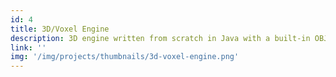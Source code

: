 ```yaml
--- 
id: 4
title: 3D/Voxel Engine
description: 3D engine written from scratch in Java with a built-in OBJ reader, marching cubes algorithm, several lighting models, arc-ball 3D manipulation, ...
link: ''
img: '/img/projects/thumbnails/3d-voxel-engine.png'
---
```














